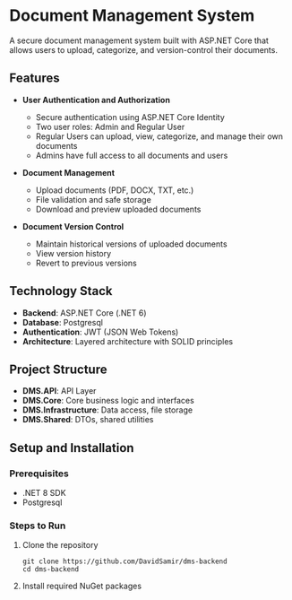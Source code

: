 # Document Management System

A secure document management system built with ASP.NET Core that allows users to upload, categorize, and version-control their documents.

## Features

- **User Authentication and Authorization**
  - Secure authentication using ASP.NET Core Identity
  - Two user roles: Admin and Regular User
  - Regular Users can upload, view, categorize, and manage their own documents
  - Admins have full access to all documents and users

- **Document Management**
  - Upload documents (PDF, DOCX, TXT, etc.)
  - File validation and safe storage
  - Download and preview uploaded documents

- **Document Version Control**
  - Maintain historical versions of uploaded documents
  - View version history
  - Revert to previous versions

## Technology Stack

- **Backend**: ASP.NET Core (.NET 6)
- **Database**: Postgresql
- **Authentication**: JWT (JSON Web Tokens)
- **Architecture**: Layered architecture with SOLID principles

## Project Structure

- **DMS.API**: API Layer
- **DMS.Core**: Core business logic and interfaces
- **DMS.Infrastructure**: Data access, file storage
- **DMS.Shared**: DTOs, shared utilities

## Setup and Installation

### Prerequisites

- .NET 8 SDK 
- Postgresql

### Steps to Run

1. Clone the repository
   ```
   git clone https://github.com/DavidSamir/dms-backend
   cd dms-backend
   ```

2. Install required NuGet packages
